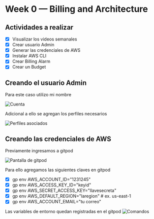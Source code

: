# Week 0 — Billing and Architecture

## Actividades a realizar
- [x] Visualizar los videos semanales
- [x] Crear usuario Admin
- [x] Generar las credenciales de AWS
- [x] Instalar AWS CLI
- [x] Crear Billing Alarm
- [x] Crear un Budget

## Creando el usuario Admin
<p>Para este caso utilizo mi nombre</p>
<image src="/images/user1.jpg" alt="Cuenta">
<p>Adicional a ello se agregan los perfiles necesarios</p>
<image src="/images/user2.jpg" alt="Perfiles asociados">

## Creando las credenciales de AWS

<p>Previamente ingresamos a gitpod</p>
<image src="/images/gitpod.jpg" alt="Pantalla de gitpod">

<p>Para ello agregamos las siguientes claves en gitpod</p>

- [x] gp env AWS_ACCOUNT_ID="1231245"
- [x] gp env AWS_ACCESS_KEY_ID="keyid"
- [x] gp env AWS_SECRET_ACCESS_KEY="llavesecreta"
- [x] gp env AWS_DEFAULT_REGION="laregion" # ex. us-east-1
- [x] gp env AWS_ACCOUNT_EMAIL="tu correo" 

Las variables de entorno quedan registradas en el gitpod
<image src="/images/user-settings.jpg" alt="Comandos">

